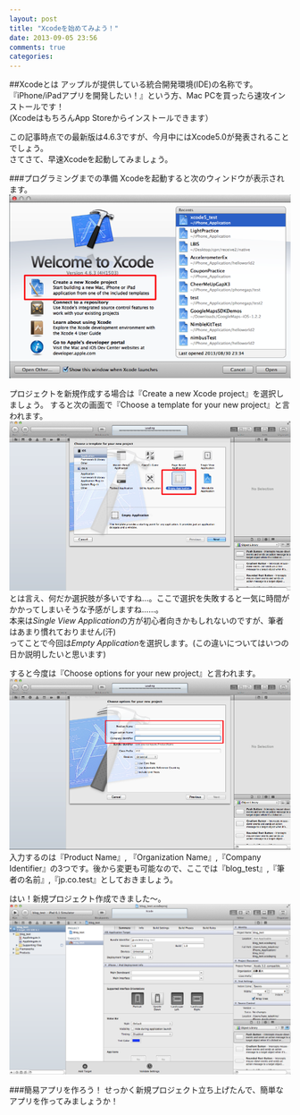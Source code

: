 ```yaml
---
layout: post
title: "Xcodeを始めてみよう！"
date: 2013-09-05 23:56
comments: true
categories: 
---
```


##Xcodeとは
アップルが提供している統合開発環境(IDE)の名称です。  
『iPhone/iPadアプリを開発したい！』という方、Mac PCを買ったら速攻インストールです！  
(XcodeはもちろんApp Storeからインストールできます）  

この記事時点での最新版は4.6.3ですが、今月中にはXcode5.0が発表されることでしょう。  
さてさて、早速Xcodeを起動してみましょう。  

###プログラミングまでの準備
Xcodeを起動すると次のウィンドウが表示されます。
![Welcome to Xcode](/images/xcode1.png)

プロジェクトを新規作成する場合は『Create a new Xcode project』を選択しましょう。
すると次の画面で『Choose a template for your new project』と言われます。
![Choose Project](/images/xcode2.png) 
とは言え、何だか選択肢が多いですね…。ここで選択を失敗すると一気に時間がかかってしまいそうな予感がしますね……。  
本来は*Single View Application*の方が初心者向きかもしれないのですが、筆者はあまり慣れておりません(汗)  
ってことで今回は*Empty Application*を選択します。(この違いについてはいつの日か説明したいと思います)  

すると今度は『Choose options for your new project』と言われます。
![Choose Options](/images/xcode3.png)
入力するのは『Product Name』, 『Organization Name』,『Company Identifier』の3つです。後から変更も可能なので、ここでは『blog\_test』,『筆者の名前』,『jp.co.test』としておきましょう。  
  
はい！新規プロジェクト作成できました〜。
![Choose Options](/images/xcode4.png)
  
###簡易アプリを作ろう！
せっかく新規プロジェクト立ち上げたんで、簡単なアプリを作ってみましょうか！
